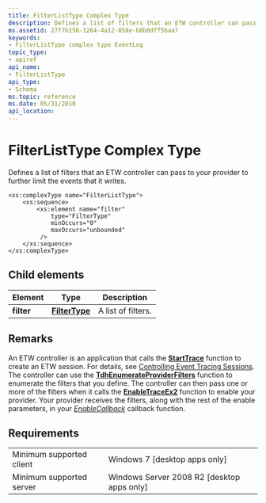 ```yaml
---
title: FilterListType Complex Type
description: Defines a list of filters that an ETW controller can pass to your provider to further limit the events that it writes.
ms.assetid: 27f7b150-1264-4a12-858e-b0b0dff5baa7
keywords:
- FilterListType complex type EventLog
topic_type:
- apiref
api_name:
- FilterListType
api_type:
- Schema
ms.topic: reference
ms.date: 05/31/2018
api_location: 
---
```


# FilterListType Complex Type

Defines a list of filters that an ETW controller can pass to your provider to further limit the events that it writes.

``` syntax
<xs:complexType name="FilterListType">
    <xs:sequence>
        <xs:element name="filter"
            type="FilterType"
            minOccurs="0"
            maxOccurs="unbounded"
         />
    </xs:sequence>
</xs:complexType>
```

## Child elements



| Element    | Type                                                             | Description                   |
|------------|------------------------------------------------------------------|-------------------------------|
| **filter** | [**FilterType**](eventmanifestschema-filtertype-complextype.md) | A list of filters.<br/> |



## Remarks

An ETW controller is an application that calls the [**StartTrace**](/windows/desktop/ETW/starttrace) function to create an ETW session. For details, see [Controlling Event Tracing Sessions](/windows/desktop/ETW/controlling-event-tracing-sessions). The controller can use the [**TdhEnumerateProviderFilters**](/windows/desktop/api/tdh/nf-tdh-tdhenumerateproviderfilters) function to enumerate the filters that you define. The controller can then pass one or more of the filters when it calls the [**EnableTraceEx2**](/windows/desktop/ETW/enabletraceex2) function to enable your provider. Your provider receives the filters, along with the rest of the enable parameters, in your [*EnableCallback*](/windows/desktop/api/evntprov/nc-evntprov-penablecallback) callback function.

## Requirements



|                                     |                                                         |
|-------------------------------------|---------------------------------------------------------|
| Minimum supported client<br/> | Windows 7 \[desktop apps only\]<br/>              |
| Minimum supported server<br/> | Windows Server 2008 R2 \[desktop apps only\]<br/> |



 

